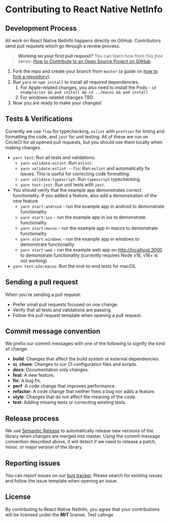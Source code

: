 # Contributing to React Native NetInfo

## Development Process

All work on React Native NetInfo happens directly on GitHub. Contributors send pull requests which go through a review process.

> **Working on your first pull request?** You can learn how from this *free* series: [How to Contribute to an Open Source Project on GitHub](https://egghead.io/series/how-to-contribute-to-an-open-source-project-on-github).

1. Fork the repo and create your branch from `master` (a guide on [how to fork a repository](https://help.github.com/articles/fork-a-repo/)).
2. Run `yarn` or `npm install` to install all required dependencies.
   1. For Apple-related changes, you also need to install the Pods - `cd example/ios && pod install && cd ../macos && pod install`
   2. For windows-related changes TBD
3. Now you are ready to make your changes!

## Tests & Verifications

Currently we use `flow` for typechecking, `eslint` with `prettier` for linting and formatting the code, and `jest` for unit testing. All of these are run on CircleCI for all opened pull requests, but you should use them locally when making changes.

* `yarn test`: Run all tests and validations.
  * `yarn validate:eslint`: Run `eslint`.
  * `yarn validate:eslint --fix`: Run `eslint` and automatically fix issues. This is useful for correcting code formatting.
  * `yarn validate:typescript`: Run `typescript` typechecking.
  * `yarn test:jest`: Run unit tests with `jest`.
* You should verify that the example app demonstrates correct functionality. If you added a feature, also add a demonstration of the new feature
  * `yarn start:android` - run the example app in android to demonstrate functionality
  * `yarn start:ios` - run the example app in ios to demonstrate functionality
  * `yarn start:macos` - run the example app in macos to demonstrate functionality
  * `yarn start:windows` - run the example app in windows to demonstrate functionality
  * `yarn start:web` - run the example web app on <http://localhost:3000> to demonstrate functionality (currently requires Node v16, v18+ is not working)
* `yarn test:e2e:macos`: Run the end-to-end tests for macOS.

## Sending a pull request

When you're sending a pull request:

* Prefer small pull requests focused on one change.
* Verify that all tests and validations are passing.
* Follow the pull request template when opening a pull request.

## Commit message convention

We prefix our commit messages with one of the following to signify the kind of change:

* **build**: Changes that affect the build system or external dependencies.
* **ci**, **chore**: Changes to our CI configuration files and scripts.
* **docs**: Documentation only changes.
* **feat**: A new feature.
* **fix**: A bug fix.
* **perf**: A code change that improves performance.
* **refactor**: A code change that neither fixes a bug nor adds a feature.
* **style**: Changes that do not affect the meaning of the code.
* **test**: Adding missing tests or correcting existing tests.

## Release process

We use [Semantic Release](http://semantic-release.org) to automatically release new versions of the library when changes are merged into master. Using the commit message convention described above, it will detect if we need to release a patch, minor, or major version of the library.

## Reporting issues

You can report issues on our [bug tracker](https://github.com/react-native-community/react-native-netinfo/issues). Please search for existing issues and follow the issue template when opening an issue.

## License

By contributing to React Native NetInfo, you agree that your contributions will be licensed under the **MIT** license.
Test cahnge